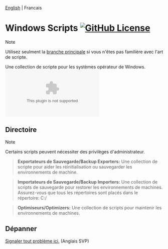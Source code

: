 

[English](./README.md) | Francais

# Windows Scripts [![GitHub License](https://img.shields.io/github/license/z3eek/Windows-Scripts)](LICENSE)

> [!NOTE] 
> Utilisez seulment la [branche principale](https://github.com/z3eeK/Windows-Scripts/tree/main) si vous n'êtes pas familière avec l'art de scripte. 

Une collection de scripte pour les systèmes opérateur de Windows. ![Télécharger Ici]( https://github.com/z3eeK/Windows-Scripts/archive/refs/heads/main.zip)


## Directoire
> [!NOTE]
> Certains scripts peuvent nécessiter des privilèges d'administrateur.

> **Exportateurs de Sauvegarde/Backup Exporters:** Une collection de scripte pour aider les réinitialisation ou sauvegarder les environnements de machine.

> **Importateurs de Sauvegarde/Backup Importers:** Une collection de scripts de sauvegarde pour restorer les environnements de machines. Assurez-vous que tous les répertoires sont placés dans le répertoire: C:/

> **Optimiseurs/Optimizers:** Une collection de scripts pour maintenir les environnements de machines.

## Dépanner

[Signaler tout problème ici.](https://github.com/z3eeK/Windows-Scripts/issues) (Anglais SVP)
